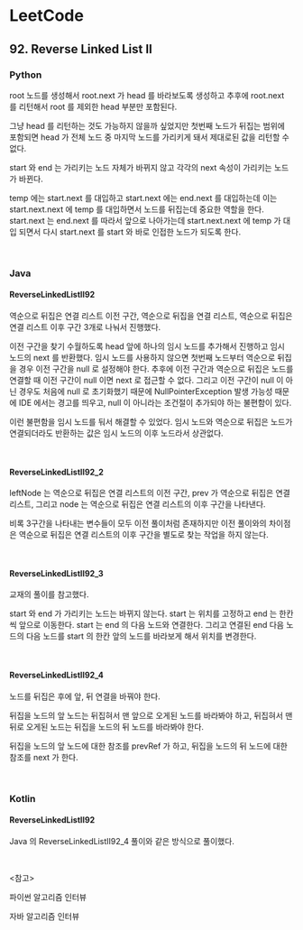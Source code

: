 # LeetCode

## 92. Reverse Linked List II

### Python

root 노드를 생성해서 root.next 가 head 를 바라보도록 생성하고 추후에 root.next 를 리턴해서 root 를 제외한 head 부분만 포함된다.

그냥 head 를 리턴하는 것도 가능하지 않을까 싶었지만 첫번째 노드가 뒤집는 범위에 포함되면 head 가 전체 노드 중 마지막 노드를 가리키게 돼서 제대로된 값을 리턴할 수 없다.

start 와 end 는 가리키는 노드 자체가 바뀌지 않고 각각의 next 속성이 가리키는 노드가 바뀐다. 

temp 에는 start.next 를 대입하고 start.next 에는 end.next 를 대입하는데 이는 start.next.next 에 temp 를 대입하면서 노드를 뒤집는데 중요한 역할을 한다. start.next 는 end.next 를 따라서 앞으로 나아가는데 start.next.next  에 temp 가 대입 되면서 다시 start.next 를 start 와 바로 인접한 노드가 되도록 한다.

<br>

### Java

#### ReverseLinkedListII92

역순으로 뒤집은 연결 리스트 이전 구간, 역순으로 뒤집을 연결 리스트, 역순으로 뒤집은 연결 리스트 이후 구간 3개로 나눠서 진행했다.

이전 구간을 찾기 수월하도록 head 앞에 하나의 임시 노드를 추가해서 진행하고 임시 노드의 next 를 반환했다. 임시 노드를 사용하지 않으면 첫번째 노드부터 역순으로 뒤집을 경우 이전 구간을 null 로 설정해야 한다. 추후에 이전 구간과 역순으로 뒤집은 노드를 연결할 때 이전 구간이 null 이면 next 로 접근할 수 없다. 그리고 이전 구간이 null 이 아닌 경우도 처음에 null 로 초기화했기 때문에 NullPointerException 발생 가능성 때문에 IDE 에서는 경고를 띄우고, null 이 아니라는 조건절이 추가되야 하는 불편함이 있다.

이런 불편함을 임시 노드를 둬서 해결할 수 있었다. 임시 노드와 역순으로 뒤집은 노드가 연결되더라도 반환하는 값은 임시 노드의 이후 노드라서 상관없다.

<br>

#### ReverseLinkedListII92_2

leftNode 는 역순으로 뒤집은 연결 리스트의 이전 구간, prev 가 역순으로 뒤집은 연결 리스트, 그리고 node 는 역순으로 뒤집은 연결 리스트의 이후 구간을 나타낸다.

비록 3구간을 나타내는 변수들이 모두 이전 풀이처럼 존재하지만 이전 풀이와의 차이점은 역순으로 뒤집은 연결 리스트의 이후 구간을 별도로 찾는 작업을 하지 않는다.

<br>

#### ReverseLinkedListII92_3

교재의 풀이를 참고했다.

start 와 end 가 가리키는 노드는 바뀌지 않는다. start 는 위치를 고정하고 end 는 한칸씩 앞으로 이동한다. start 는 end 의 다음 노드와 연결한다. 그리고 연결된 end 다음 노드의 다음 노드를 start 의 한칸 앞의 노드를 바라보게 해서 위치를 변경한다.

<br>

#### ReverseLinkedListII92_4

노드를 뒤집은 후에 앞, 뒤 연결을 바꿔야 한다.

뒤집을 노드의 앞 노드는 뒤집혀서 맨 앞으로 오게된 노드를 바라봐야 하고, 뒤집혀서 맨 뒤로 오게된 노드는 뒤집을 노드의 뒤 노드를 바라봐야 한다.

뒤집을 노드의 앞 노드에 대한 참조를 prevRef 가 하고, 뒤집을 노드의 뒤 노드에 대한 참조를 next 가 한다.

<br>

### Kotlin

#### ReverseLinkedListII92

Java 의 ReverseLinkedListII92_4 풀이와 같은 방식으로 풀이했다.

<br>

<참고>

파이썬 알고리즘 인터뷰

자바 알고리즘 인터뷰



